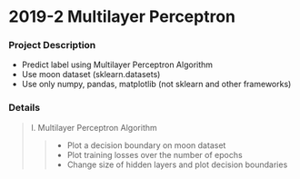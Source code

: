 # 2019-2 Multilayer Perceptron


### Project Description

- Predict label using Multilayer Perceptron Algorithm
- Use moon dataset (sklearn.datasets)
- Use only numpy, pandas, matplotlib (not sklearn and other frameworks)


### Details

> I. Multilayer Perceptron Algorithm
>> - Plot a decision boundary on moon dataset
>> - Plot training losses over the number of epochs
>> - Change size of hidden layers and plot decision boundaries
